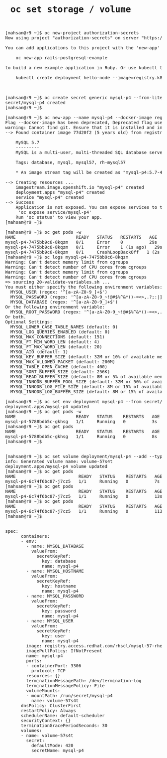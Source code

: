 <pre>
<h1> oc set storage / volume </h1>

[mahsan@r9 ~]$ oc new-project authorization-secrets
Now using project "authorization-secrets" on server "https://api.crc.testing:6443".

You can add applications to this project with the 'new-app' command. For example, try:

    oc new-app rails-postgresql-example

to build a new example application in Ruby. Or use kubectl to deploy a simple Kubernetes application:

    kubectl create deployment hello-node --image=registry.k8s.io/e2e-test-images/agnhost:2.43 -- /agnhost serve-hostname



[mahsan@r9 ~]$ oc create secret generic mysql-p4 --from-literal user=myuser --from-literal password=redhat123 --from-literal database=test_secrets --from-literal hostname=mysql
secret/mysql-p4 created
[mahsan@r9 ~]$

[mahsan@r9 ~]$ oc new-app --name mysql-p4 --docker-image registry.access.redhat.com/rhscl/mysql-57-rhel7:5.7-47
Flag --docker-image has been deprecated, Deprecated flag use --image
warning: Cannot find git. Ensure that it is installed and in your path. Git is required to work with git repositories.
--> Found container image 77d20f2 (5 years old) from registry.access.redhat.com for "registry.access.redhat.com/rhscl/mysql-57-rhel7:5.7-47"

    MySQL 5.7
    ---------
    MySQL is a multi-user, multi-threaded SQL database server. The container image provides a containerized packaging of the MySQL mysqld daemon and client application. The mysqld server daemon accepts connections from clients and provides access to content from MySQL databases on behalf of the clients.

    Tags: database, mysql, mysql57, rh-mysql57

    * An image stream tag will be created as "mysql-p4:5.7-47" that will track this image

--> Creating resources ...
    imagestream.image.openshift.io "mysql-p4" created
    deployment.apps "mysql-p4" created
    service "mysql-p4" created
--> Success
    Application is not exposed. You can expose services to the outside world by executing one or more of the commands below:
     'oc expose service/mysql-p4'
    Run 'oc status' to view your app.
[mahsan@r9 ~]$

[mahsan@r9 ~]$ oc get pods -w
NAME                       READY   STATUS   RESTARTS   AGE
mysql-p4-7475bb9c6-8kqzm   0/1     Error    0          29s
mysql-p4-7475bb9c6-8kqzm   0/1     Error    1 (1s ago)   29s
mysql-p4-7475bb9c6-8kqzm   0/1     CrashLoopBackOff   1 (2s ago)   30s
[mahsan@r9 ~]$ oc logs mysql-p4-7475bb9c6-8kqzm
Warning: Can't detect memory limit from cgroups
Warning: Can't detect number of CPU cores from cgroups
Warning: Can't detect memory limit from cgroups
Warning: Can't detect number of CPU cores from cgroups
=> sourcing 20-validate-variables.sh ...
You must either specify the following environment variables:
  MYSQL_USER (regex: '^[a-zA-Z0-9_]+$')
  MYSQL_PASSWORD (regex: '^[a-zA-Z0-9_~!@#$%^&*()-=<>,.?;:|]+$')
  MYSQL_DATABASE (regex: '^[a-zA-Z0-9_]+$')
Or the following environment variable:
  MYSQL_ROOT_PASSWORD (regex: '^[a-zA-Z0-9_~!@#$%^&*()-=<>,.?;:|]+$')
Or both.
Optional Settings:
  MYSQL_LOWER_CASE_TABLE_NAMES (default: 0)
  MYSQL_LOG_QUERIES_ENABLED (default: 0)
  MYSQL_MAX_CONNECTIONS (default: 151)
  MYSQL_FT_MIN_WORD_LEN (default: 4)
  MYSQL_FT_MAX_WORD_LEN (default: 20)
  MYSQL_AIO (default: 1)
  MYSQL_KEY_BUFFER_SIZE (default: 32M or 10% of available memory)
  MYSQL_MAX_ALLOWED_PACKET (default: 200M)
  MYSQL_TABLE_OPEN_CACHE (default: 400)
  MYSQL_SORT_BUFFER_SIZE (default: 256K)
  MYSQL_READ_BUFFER_SIZE (default: 8M or 5% of available memory)
  MYSQL_INNODB_BUFFER_POOL_SIZE (default: 32M or 50% of available memory)
  MYSQL_INNODB_LOG_FILE_SIZE (default: 8M or 15% of available memory)
  MYSQL_INNODB_LOG_BUFFER_SIZE (default: 8M or 15% of available memory)

[mahsan@r9 ~]$ oc set env deployment mysql-p4 --from secret/mysql-p4 --prefix MYSQL_
deployment.apps/mysql-p4 updated
[mahsan@r9 ~]$ oc get pods -w
NAME                       READY   STATUS    RESTARTS   AGE
mysql-p4-5788bdb5c-gkhsg   1/1     Running   0          3s
[mahsan@r9 ~]$ oc get pods
NAME                       READY   STATUS    RESTARTS   AGE
mysql-p4-5788bdb5c-gkhsg   1/1     Running   0          8s
[mahsan@r9 ~]$


[mahsan@r9 ~]$ oc set volume deployment/mysql-p4 --add --type secret --mount-path /run/secret/mysql-p4 --secret-name mysql-p4
info: Generated volume name: volume-57s4t
deployment.apps/mysql-p4 volume updated
[mahsan@r9 ~]$ oc get pods
NAME                        READY   STATUS    RESTARTS   AGE
mysql-p4-6c74f6bc87-j7cz5   1/1     Running   0          7s
[mahsan@r9 ~]$ oc get pods
NAME                        READY   STATUS    RESTARTS   AGE
mysql-p4-6c74f6bc87-j7cz5   1/1     Running   0          13s
[mahsan@r9 ~]$ oc get pods
NAME                        READY   STATUS    RESTARTS   AGE
mysql-p4-6c74f6bc87-j7cz5   1/1     Running   0          113s
[mahsan@r9 ~]$


spec:
      containers:
      - env:
        - name: MYSQL_DATABASE
          valueFrom:
            secretKeyRef:
              key: database
              name: mysql-p4
        - name: MYSQL_HOSTNAME
          valueFrom:
            secretKeyRef:
              key: hostname
              name: mysql-p4
        - name: MYSQL_PASSWORD
          valueFrom:
            secretKeyRef:
              key: password
              name: mysql-p4
        - name: MYSQL_USER
          valueFrom:
            secretKeyRef:
              key: user
              name: mysql-p4
        image: registry.access.redhat.com/rhscl/mysql-57-rhel7@sha256:225ccc7a059a8e615ce3e5f4aa6fae507a9e03b4562dccf3a98b09ff69bcdeb7
        imagePullPolicy: IfNotPresent
        name: mysql-p4
        ports:
        - containerPort: 3306
          protocol: TCP
        resources: {}
        terminationMessagePath: /dev/termination-log
        terminationMessagePolicy: File
        volumeMounts:
        - mountPath: /run/secret/mysql-p4
          name: volume-57s4t
      dnsPolicy: ClusterFirst
      restartPolicy: Always
      schedulerName: default-scheduler
      securityContext: {}
      terminationGracePeriodSeconds: 30
      volumes:
      - name: volume-57s4t
        secret:
          defaultMode: 420
          secretName: mysql-p4




</pre>


